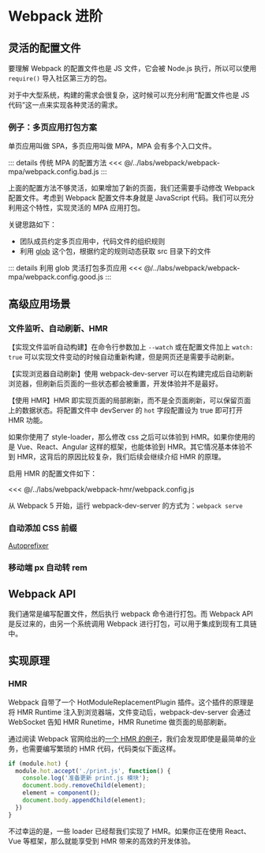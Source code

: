 # Webpack 进阶

## 灵活的配置文件
要理解 Webpack 的配置文件也是 JS 文件，它会被 Node.js 执行，所以可以使用 `require()` 导入社区第三方的包。

对于中大型系统，构建的需求会很复杂，这时候可以充分利用“配置文件也是 JS 代码”这一点来实现各种灵活的需求。

### 例子：多页应用打包方案
单页应用叫做 SPA，多页应用叫做 MPA，MPA 会有多个入口文件。

::: details 传统 MPA 的配置方法
<<< @/../labs/webpack/webpack-mpa/webpack.config.bad.js
:::

上面的配置方法不够灵活，如果增加了新的页面，我们还需要手动修改 Webpack 配置文件。考虑到 Webpack 配置文件本身就是 JavaScript 代码。我们可以充分利用这个特性，实现灵活的 MPA 应用打包。

关键思路如下：
- 团队成员约定多页应用中，代码文件的组织规则
- 利用 [glob](https://www.npmjs.com/package/glob) 这个包，根据约定的规则动态获取 src 目录下的文件

::: details 利用 glob 灵活打包多页应用
<<< @/../labs/webpack/webpack-mpa/webpack.config.good.js
:::

## 高级应用场景
### 文件监听、自动刷新、HMR
【实现文件监听自动构建】在命令行参数加上 `--watch` 或在配置文件加上 `watch: true` 可以实现文件变动的时候自动重新构建，但是网页还是需要手动刷新。

【实现浏览器自动刷新】使用 webpack-dev-server 可以在构建完成后自动刷新浏览器，但刷新后页面的一些状态都会被重置，开发体验并不是最好。

【使用 HMR】HMR 即实现页面的局部刷新，而不是全页面刷新，可以保留页面上的数据状态。将配置文件中 devServer 的 `hot` 字段配置设为 true 即可打开 HMR 功能。

如果你使用了 style-loader，那么修改 css 之后可以体验到 HMR。如果你使用的是 Vue、React、Angular 这样的框架，也能体验到 HMR。其它情况基本体验不到 HMR，这背后的原因比较复杂，我们后续会继续介绍 HMR 的原理。

启用 HMR 的配置文件如下：

<<< @/../labs/webpack/webpack-hmr/webpack.config.js

从 Webpack 5 开始，运行 webpack-dev-server 的方式为：`webpack serve`

### 自动添加 CSS 前缀
[Autoprefixer](https://www.npmjs.com/package/autoprefixer) 

### 移动端 px 自动转 rem

## Webpack API
我们通常是编写配置文件，然后执行 webpack 命令进行打包。而 Webpack API 是反过来的，由另一个系统调用 Webpack 进行打包，可以用于集成到现有工具链中。

## 实现原理
### HMR
Webpack 自带了一个 HotModuleReplacementPlugin 插件。这个插件的原理是将 HMR Runtime 注入到浏览器端，文件变动后，webpack-dev-server 会通过 WebSocket 告知 HMR Runetime，HMR Runetime 做页面的局部刷新。

通过阅读 Webpack 官网给出的[一个 HMR 的例子](https://webpack.js.org/guides/hot-module-replacement/)，我们会发现即使是最简单的业务，也需要编写繁琐的 HMR 代码，代码类似下面这样。

```javascript
if (module.hot) {
  module.hot.accept('./print.js', function() {
    console.log('准备更新 print.js 模块');
    document.body.removeChild(element);
    element = component();
    document.body.appendChild(element);
  })
}
```

不过幸运的是，一些 loader 已经帮我们实现了 HMR。如果你正在使用 React、Vue 等框架，那么就能享受到 HMR 带来的高效的开发体验。
